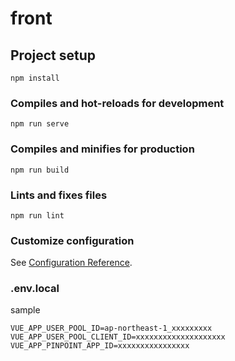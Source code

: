 # front

## Project setup
```
npm install
```

### Compiles and hot-reloads for development
```
npm run serve
```

### Compiles and minifies for production
```
npm run build
```

### Lints and fixes files
```
npm run lint
```

### Customize configuration
See [Configuration Reference](https://cli.vuejs.org/config/).

### .env.local
sample
```
VUE_APP_USER_POOL_ID=ap-northeast-1_xxxxxxxxx
VUE_APP_USER_POOL_CLIENT_ID=xxxxxxxxxxxxxxxxxxxx
VUE_APP_PINPOINT_APP_ID=xxxxxxxxxxxxxxxx
```
